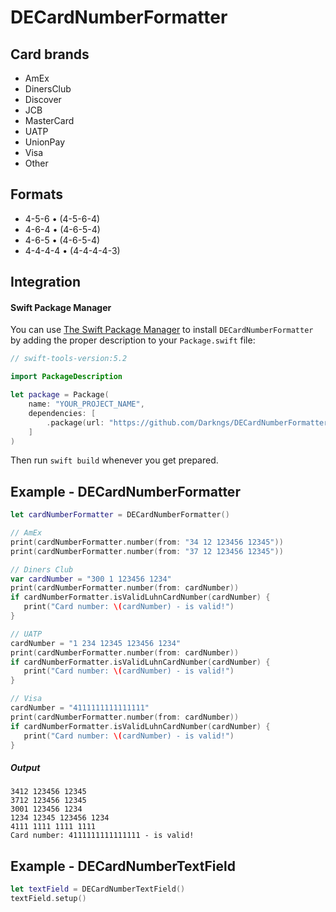 # **DECardNumberFormatter**

## Card brands
- AmEx
- DinersClub
- Discover
- JCB
- MasterCard
- UATP
- UnionPay
- Visa
- Other

## Formats
- 4-5-6 • (4-5-6-4)
- 4-6-4 • (4-6-5-4)
- 4-6-5 • (4-6-5-4)
- 4-4-4-4 • (4-4-4-4-3)

## Integration

#### Swift Package Manager

You can use [The Swift Package Manager](https://swift.org/package-manager) to install `DECardNumberFormatter` by adding the proper description to your `Package.swift` file:

```swift
// swift-tools-version:5.2

import PackageDescription

let package = Package(
    name: "YOUR_PROJECT_NAME",
    dependencies: [
        .package(url: "https://github.com/Darkngs/DECardNumberFormatter.git", from: "2.0.0"),
    ]
)
```
Then run `swift build` whenever you get prepared.

## Example - DECardNumberFormatter
```swift
let cardNumberFormatter = DECardNumberFormatter()

// AmEx
print(cardNumberFormatter.number(from: "34 12 123456 12345"))
print(cardNumberFormatter.number(from: "37 12 123456 12345"))

// Diners Club
var cardNumber = "300 1 123456 1234"
print(cardNumberFormatter.number(from: cardNumber))
if cardNumberFormatter.isValidLuhnCardNumber(cardNumber) {
   print("Card number: \(cardNumber) - is valid!")
}

// UATP
cardNumber = "1 234 12345 123456 1234"
print(cardNumberFormatter.number(from: cardNumber))
if cardNumberFormatter.isValidLuhnCardNumber(cardNumber) {
   print("Card number: \(cardNumber) - is valid!")
}

// Visa
cardNumber = "4111111111111111"
print(cardNumberFormatter.number(from: cardNumber))
if cardNumberFormatter.isValidLuhnCardNumber(cardNumber) {
   print("Card number: \(cardNumber) - is valid!")
}
```
##### Output
```
3412 123456 12345
3712 123456 12345
3001 123456 1234
1234 12345 123456 1234
4111 1111 1111 1111
Card number: 4111111111111111 - is valid!
```

## Example - DECardNumberTextField
```swift
let textField = DECardNumberTextField()
textField.setup()
```
